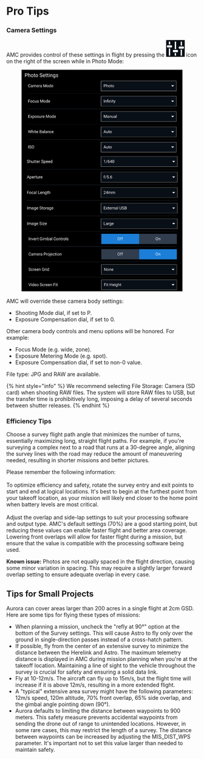 # Pro Tips



### Camera Settings

AMC provides control of these settings in flight by pressing the ![](../.gitbook/assets/image.png) icon on the right of the screen while in Photo Mode:





<figure><img src="../.gitbook/assets/image (1).png" alt=""><figcaption></figcaption></figure>

AMC will override these camera body settings:

* Shooting Mode dial, if set to P.
* Exposure Compensation dial, if set to 0.

Other camera body controls and menu options will be honored. For example:

* Focus Mode (e.g. wide, zone).
* Exposure Metering Mode (e.g. spot).
* Exposure Compensation dial, if set to non-0 value.

File type: JPG and RAW are available.



{% hint style="info" %}
We recommend selecting File Storage: Camera (SD card) when shooting RAW files. The system will store RAW files to USB, but the transfer time is prohibitively long, imposing a delay of several seconds between shutter releases.
{% endhint %}



### **Efficiency Tips**

Choose a survey flight path angle that minimizes the number of turns, essentially maximizing long, straight flight paths. For example, if you're surveying a complex next to a road that runs at a 30-degree angle, aligning the survey lines with the road may reduce the amount of maneuvering needed, resulting in shorter missions and better pictures.



Please remember the following information: \
\
To optimize efficiency and safety, rotate the survey entry and exit points to start and end at logical locations. It's best to begin at the furthest point from your takeoff location, as your mission will likely end closer to the home point when battery levels are most critical.\
\
Adjust the overlap and side-lap settings to suit your processing software and output type. AMC's default settings (70%) are a good starting point, but reducing these values can enable faster flight and better area coverage. Lowering front overlaps will allow for faster flight during a mission, but ensure that the value is compatible with the processing software being used.

**Known issue:** Photos are not equally spaced in the flight direction, causing some minor variation in spacing. This may require a slightly larger forward overlap setting to ensure adequate overlap in every case.





## Tips for Small Projects

Aurora can cover areas larger than 200 acres in a single flight at 2cm GSD. Here are some tips for flying these types of missions:

* When planning a mission, uncheck the "refly at 90°" option at the bottom of the Survey settings. This will cause Astro to fly only over the ground in single-direction passes instead of a cross-hatch pattern.
* If possible, fly from the center of an extensive survey to minimize the distance between the Herelink and Astro. The maximum telemetry distance is displayed in AMC during mission planning when you're at the takeoff location. Maintaining a line of sight to the vehicle throughout the survey is crucial for safety and ensuring a solid data link.
* Fly at 10-12m/s. The aircraft can fly up to 15m/s, but the flight time will increase if it is above 12m/s, resulting in a more extended flight.
* A "typical" extensive area survey might have the following parameters: 12m/s speed, 120m altitude, 70% front overlap, 65% side overlap, and the gimbal angle pointing down (90°).
* Aurora defaults to limiting the distance between waypoints to 900 meters. This safety measure prevents accidental waypoints from sending the drone out of range to unintended locations. However, in some rare cases, this may restrict the length of a survey. The distance between waypoints can be increased by adjusting the MIS\_DIST\_WPS parameter. It's important not to set this value larger than needed to maintain safety.

